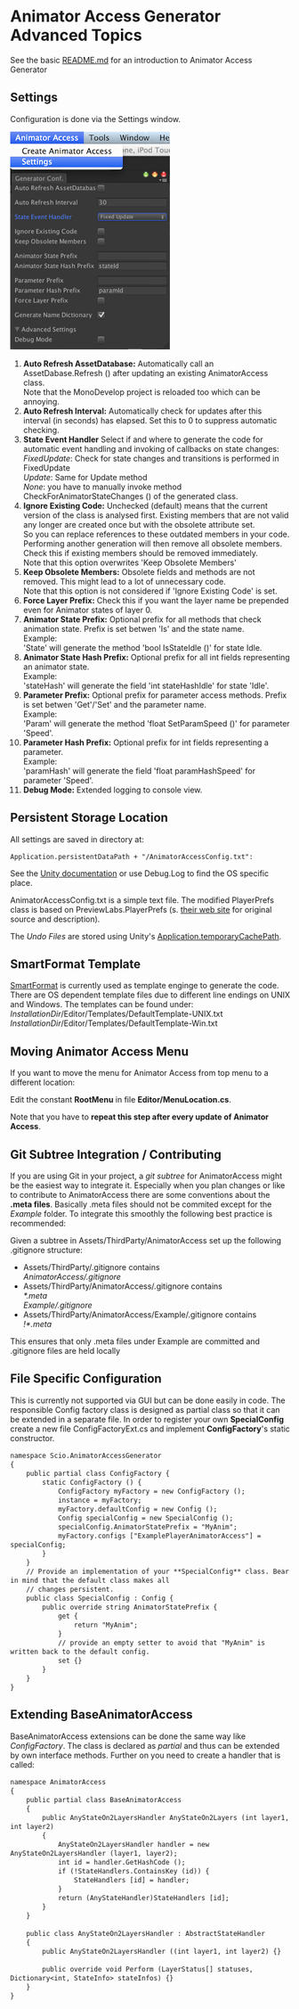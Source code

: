 # Animator Access Generator Advanced Topics

See the basic [README.md](./README.md) for an introduction to Animator Access Generator

## Settings
Configuration is done via the Settings window. 

![Setting Editor Window](./Doc/AnimatorAccess_Settings.png)

1. **Auto Refresh AssetDatabase:** Automatically call an AssetDabase.Refresh () after updating an existing AnimatorAccess class.  
   Note that the MonoDevelop project is reloaded too which can be annoying.
1. **Auto Refresh Interval:** Automatically check for updates after this interval (in seconds) has elapsed. Set this to 0 to suppress automatic checking.
1. **State Event Handler** Select if and where to generate the code for automatic event handling and invoking of callbacks on state changes:  
		_FixedUpdate_: Check for state changes and transitions is performed in FixedUpdate  
		_Update_: Same for Update method  
		_None_: you have to manually invoke method CheckForAnimatorStateChanges () of the generated class.
1. **Ignore Existing Code:** Unchecked (default) means that the current version of the class is analysed first. Existing members that are not valid any longer are created once but with the obsolete attribute set.  
   So you can replace references to these outdated members in your code. Performing another generation will then remove all obsolete members.  Check this if existing members should be removed immediately.  
   Note that this option overwrites 'Keep Obsolete Members'
1. **Keep Obsolete Members:** Obsolete fields and methods are not removed. This might lead to a lot of unnecessary code.  
   Note that this option is not considered if 'Ignore Existing Code' is set.
1. **Force Layer Prefix:** Check this if you want the layer name be prepended even for Animator states of layer 0.
1. **Animator State Prefix:** Optional prefix for all methods that check animation state. Prefix is set betwen 'Is' and the state name.  
   Example:  
   'State' will generate the method 'bool IsStateIdle ()' for state Idle.
1. **Animator State Hash Prefix:** Optional prefix for all int fields representing an animator state.  
   Example:  
   'stateHash' will generate the field 'int stateHashIdle' for state 'Idle'.
1. **Parameter Prefix:** Optional prefix for parameter access methods. Prefix is set betwen 'Get'/'Set' and the parameter name.  
   Example:  
   'Param' will generate the method 'float SetParamSpeed ()' for parameter 'Speed'.
1. **Parameter Hash Prefix:** Optional prefix for int fields representing a parameter.  
   Example:  
   'paramHash' will generate the field 'float paramHashSpeed' for parameter 'Speed'.
1. **Debug Mode:** Extended logging to console view.

## Persistent Storage Location
All settings are saved in directory at:

	Application.persistentDataPath + "/AnimatorAccessConfig.txt":
See the [Unity documentation](http://docs.unity3d.com/ScriptReference/Application-persistentDataPath.html)
or use Debug.Log to find the OS specific place.

AnimatorAccessConfig.txt is a simple text file. The modified PlayerPrefs class is based on PreviewLabs.PlayerPrefs 
(s. [their web site](http://www.previewlabs.com/writing-playerprefs-fast/) for original source and description).

The _Undo Files_ are stored using Unity's [Application.temporaryCachePath](http://docs.unity3d.com/ScriptReference/Application-temporaryCachePath.html).

## SmartFormat Template

[SmartFormat](https://github.com/scottrippey/SmartFormat.NET) is currently used as template enginge to generate the 
code. There are OS dependent template files due to different line endings on UNIX and Windows. The templates can be 
found under:
_InstallationDir_/Editor/Templates/DefaultTemplate-UNIX.txt
_InstallationDir_/Editor/Templates/DefaultTemplate-Win.txt

## Moving Animator Access Menu

If you want to move the menu for Animator Access from top menu to a different location:

Edit the constant **RootMenu** in file **Editor/MenuLocation.cs**.

Note that you have to **repeat this step after every update of Animator Access**.


## Git Subtree Integration / Contributing
If you are using Git in your project, a _git subtree_ for AnimatorAccess might be the easiest way to integrate it.
Especially when you plan changes or like to contribute to AnimatorAccess there are some conventions about the 
**.meta files**. Basically .meta files should not be commited except for the _Example_ folder. To integrate this
smoothly the following best practice is recommended:

Given a subtree in Assets/ThirdParty/AnimatorAccess set up the following .gitignore structure:

- Assets/ThirdParty/.gitignore contains  
_AnimatorAccess/.gitignore_
- Assets/ThirdParty/AnimatorAccess/.gitignore contains  
_*.meta  
Example/.gitignore_
- Assets/ThirdParty/AnimatorAccess/Example/.gitignore contains  
_!*.meta_

This ensures that only .meta files under Example are committed and .gitignore files are held locally

## File Specific Configuration
This is currently not supported via GUI but can be done easily in code. The responsible Config factory class is 
designed as partial class so that it can be extended in a separate file. In order to register your own 
**SpecialConfig** create a new file ConfigFactoryExt.cs and implement **ConfigFactory**'s static constructor. 

	namespace Scio.AnimatorAccessGenerator
	{
		public partial class ConfigFactory {
			static ConfigFactory () {
				ConfigFactory myFactory = new ConfigFactory ();
				instance = myFactory;
				myFactory.defaultConfig = new Config ();
				Config specialConfig = new SpecialConfig ();
				specialConfig.AnimatorStatePrefix = "MyAnim";
				myFactory.configs ["ExamplePlayerAnimatorAccess"] = specialConfig;
			}
		}
		// Provide an implementation of your **SpecialConfig** class. Bear in mind that the default class makes all
		// changes persistent.
		public class SpecialConfig : Config {
			public override string AnimatorStatePrefix {
				get {
					return "MyAnim";
				}
				// provide an empty setter to avoid that "MyAnim" is written back to the default config.
				set {}
			}
		}
	}


## Extending BaseAnimatorAccess

BaseAnimatorAccess extensions can be done the same way like _ConfigFactory_. The class is declared as _partial_ and 
thus can be extended by own interface methods. Further on you need to create a handler that is called:

	namespace AnimatorAccess
	{
		public partial class BaseAnimatorAccess
		{
			public AnyStateOn2LayersHandler AnyStateOn2Layers (int layer1, int layer2)
			{
				AnyStateOn2LayersHandler handler = new AnyStateOn2LayersHandler (layer1, layer2);
				int id = handler.GetHashCode ();
				if (!StateHandlers.ContainsKey (id)) {
					StateHandlers [id] = handler;
				}
				return (AnyStateHandler)StateHandlers [id];
			}
		}
	
		public class AnyStateOn2LayersHandler : AbstractStateHandler
		{
			public AnyStateOn2LayersHandler ((int layer1, int layer2) {}
		
			public override void Perform (LayerStatus[] statuses, Dictionary<int, StateInfo> stateInfos) {}
		}
	}

	
	
